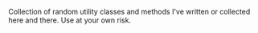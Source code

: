 Collection of random utility classes and methods I've written or collected here and there. Use at your own risk.
